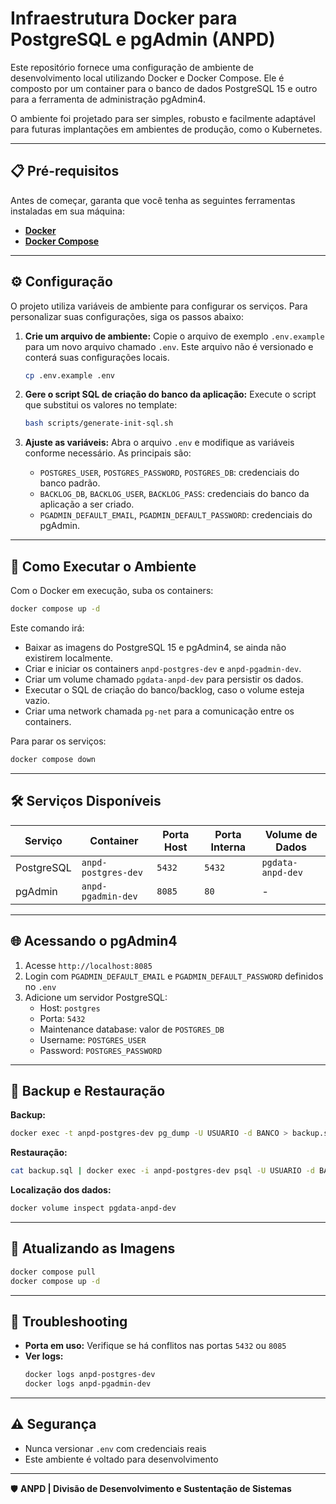 # Infraestrutura Docker para PostgreSQL e pgAdmin (ANPD)

Este repositório fornece uma configuração de ambiente de desenvolvimento local utilizando Docker e Docker Compose. Ele é composto por um container para o banco de dados PostgreSQL 15 e outro para a ferramenta de administração pgAdmin4.

O ambiente foi projetado para ser simples, robusto e facilmente adaptável para futuras implantações em ambientes de produção, como o Kubernetes.

---

## 📋 Pré-requisitos

Antes de começar, garanta que você tenha as seguintes ferramentas instaladas em sua máquina:

- **[Docker](https://docs.docker.com/get-docker/)**
- **[Docker Compose](https://docs.docker.com/compose/install/)**

---

## ⚙️ Configuração

O projeto utiliza variáveis de ambiente para configurar os serviços. Para personalizar suas configurações, siga os passos abaixo:

1. **Crie um arquivo de ambiente:**
   Copie o arquivo de exemplo `.env.example` para um novo arquivo chamado `.env`. Este arquivo não é versionado e conterá suas configurações locais.

   ```bash
   cp .env.example .env
   ```

2. **Gere o script SQL de criação do banco da aplicação:**
   Execute o script que substitui os valores no template:

   ```bash
   bash scripts/generate-init-sql.sh
   ```

3. **Ajuste as variáveis:**
   Abra o arquivo `.env` e modifique as variáveis conforme necessário. As principais são:

   - `POSTGRES_USER`, `POSTGRES_PASSWORD`, `POSTGRES_DB`: credenciais do banco padrão.
   - `BACKLOG_DB`, `BACKLOG_USER`, `BACKLOG_PASS`: credenciais do banco da aplicação a ser criado.
   - `PGADMIN_DEFAULT_EMAIL`, `PGADMIN_DEFAULT_PASSWORD`: credenciais do pgAdmin.

---

## 🚀 Como Executar o Ambiente

Com o Docker em execução, suba os containers:

```bash
docker compose up -d
```

Este comando irá:

- Baixar as imagens do PostgreSQL 15 e pgAdmin4, se ainda não existirem localmente.
- Criar e iniciar os containers `anpd-postgres-dev` e `anpd-pgadmin-dev`.
- Criar um volume chamado `pgdata-anpd-dev` para persistir os dados.
- Executar o SQL de criação do banco/backlog, caso o volume esteja vazio.
- Criar uma network chamada `pg-net` para a comunicação entre os containers.

Para parar os serviços:

```bash
docker compose down
```

---

## 🛠️ Serviços Disponíveis

| Serviço    | Container           | Porta Host | Porta Interna | Volume de Dados   |
| ---------- | ------------------- | ---------- | ------------- | ----------------- |
| PostgreSQL | `anpd-postgres-dev` | `5432`     | `5432`        | `pgdata-anpd-dev` |
| pgAdmin    | `anpd-pgadmin-dev`  | `8085`     | `80`          | -                 |

---

## 🌐 Acessando o pgAdmin4

1. Acesse `http://localhost:8085`
2. Login com `PGADMIN_DEFAULT_EMAIL` e `PGADMIN_DEFAULT_PASSWORD` definidos no `.env`
3. Adicione um servidor PostgreSQL:
   - Host: `postgres`
   - Porta: `5432`
   - Maintenance database: valor de `POSTGRES_DB`
   - Username: `POSTGRES_USER`
   - Password: `POSTGRES_PASSWORD`

---

## 💾 Backup e Restauração

**Backup:**

```bash
docker exec -t anpd-postgres-dev pg_dump -U USUARIO -d BANCO > backup.sql
```

**Restauração:**

```bash
cat backup.sql | docker exec -i anpd-postgres-dev psql -U USUARIO -d BANCO
```

**Localização dos dados:**

```bash
docker volume inspect pgdata-anpd-dev
```

---

## 🔄 Atualizando as Imagens

```bash
docker compose pull
docker compose up -d
```

---

## 🧪 Troubleshooting

- **Porta em uso:** Verifique se há conflitos nas portas `5432` ou `8085`
- **Ver logs:**
  ```bash
  docker logs anpd-postgres-dev
  docker logs anpd-pgadmin-dev
  ```

---

## ⚠️ Segurança

- Nunca versionar `.env` com credenciais reais
- Este ambiente é voltado para desenvolvimento

---

🛡️ **ANPD | Divisão de Desenvolvimento e Sustentação de Sistemas**

